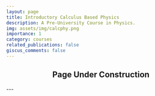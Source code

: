 ```yaml
---
layout: page
title: Introductory Calculus Based Physics
description: A Pre-University Course in Physics.
img: assets/img/calcphy.png
importance: 1
category: courses
related_publications: false
giscus_comments: false
---
```


<div align="center">
  <h2>Page Under Construction</h2>
</div>
---
